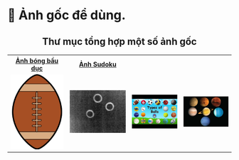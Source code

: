 # 🤖 Ảnh gốc để dùng.

<div align="center">
  <h2>Thư mục tổng hợp một số ảnh gốc</h2>
  <p><em></em></p>

<table>
  <tr>
    <th><a href="https://github.com/MyDreamIsHere0511/ComputerVision/blob/main/images/ball1.jpg">Ảnh bóng bầu dục</a></th>
    <th><a href="https://github.com/MyDreamIsHere0511/ComputerVision/blob/main/images/sudoku.jpg">Ảnh Sudoku</th>
  </tr>
  <tr>
    <td><img src="Picture/ball1.jpg" width="200"></td>
    <td><img src="Picture/ball2.png" width="200"></td>
    <td><img src="Picture/circle1.jpg" width="200"></td>
    <td><img src="Picture/planet.webp" width="200"></td>
   
    
  </tr>
</table>
